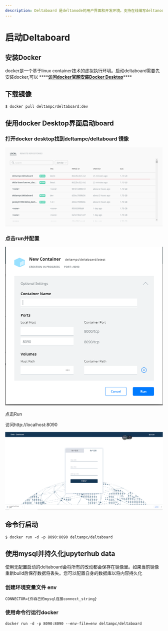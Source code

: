 ```yaml
---
description: Deltaboard 是deltanode的用户界面和开发环境。支持在线编写deltanode代码。
---
```


# 启动Deltaboard

## 安装Docker

docker是一个基于linux container技术的虚拟执行环境。启动deltaboard需要先安装docker,可以 ****[**访问docker官网安装Docker Desktop**](https://docs.docker.com/get-docker/)\*\*\*\*

## 下载镜像

```text
$ docker pull deltampc/deltaboard:dev
```

## **使用docker Desktop界面启动board**

### 打开docker desktop找到deltampc/deltaboard 镜像

![](../.gitbook/assets/docker_desktop.png)

### 点击run并配置



 ![](../.gitbook/assets/deltaboard_config.png) 

点击Run

访问http://localhost:8090

  ![](../.gitbook/assets/deltaboard_login.png) 

## **命令行启动**

```text
$ docker run -d -p 8090:8090 deltampc/deltaboard
```

## 使用mysql并持久化jupyterhub data

使用无配置启动的deltaboard会将所有的改动都会保存在镜像里。如果当前镜像重新build后保存数据将丢失。您可以配置自身的数据库以将内容持久化

### 创建环境变量文件 env

```text
CONNECTOR={你自己的mysql连接connect_string}
```

### 使用命令行运行docker

```text
docker run -d -p 8090:8090 --env-file=env deltampc/deltaboard
```


